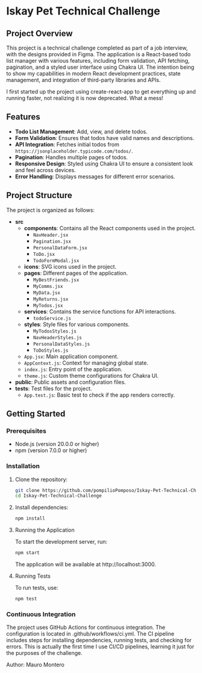 # Iskay Pet Technical Challenge

## Project Overview

This project is a technical challenge completed as part of a job interview, with the designs provided in Figma. The application is a React-based todo list manager with various features, including form validation, API fetching, pagination, and a styled user interface using Chakra UI. The intention being to show my capabilities in modern React development practices, state management, and integration of third-party libraries and APIs.

I first started up the project using create-react-app to get everything up and running faster, not realizing it is now deprecated. What a mess!

## Features

- **Todo List Management**: Add, view, and delete todos.
- **Form Validation**: Ensures that todos have valid names and descriptions.
- **API Integration**: Fetches initial todos from `https://jsonplaceholder.typicode.com/todos/`.
- **Pagination**: Handles multiple pages of todos.
- **Responsive Design**: Styled using Chakra UI to ensure a consistent look and feel across devices.
- **Error Handling**: Displays messages for different error scenarios.

## Project Structure

The project is organized as follows:

- **src**
  - **components**: Contains all the React components used in the project.
    - `NavHeader.jsx`
    - `Pagination.jsx`
    - `PersonalDataForm.jsx`
    - `ToDo.jsx`
    - `TodoFormModal.jsx`
  - **icons**: SVG icons used in the project.
  - **pages**: Different pages of the application.
    - `MyBestFriends.jsx`
    - `MyComms.jsx`
    - `MyData.jsx`
    - `MyReturns.jsx`
    - `MyTodos.jsx`
  - **services**: Contains the service functions for API interactions.
    - `todoService.js`
  - **styles**: Style files for various components.
    - `MyTodosStyles.js`
    - `NavHeaderStyles.js`
    - `PersonalDataStyles.js`
    - `ToDoStyles.js`
  - `App.jsx`: Main application component.
  - `AppContext.js`: Context for managing global state.
  - `index.js`: Entry point of the application.
  - `theme.js`: Custom theme configurations for Chakra UI.
- **public**: Public assets and configuration files.
- **tests**: Test files for the project.
  - `App.test.js`: Basic test to check if the app renders correctly.

## Getting Started

### Prerequisites

- Node.js (version 20.0.0 or higher)
- npm (version 7.0.0 or higher)

### Installation

1. Clone the repository:

   ```bash
   git clone https://github.com/pompilioPomposo/Iskay-Pet-Technical-Challenge.git
   cd Iskay-Pet-Technical-Challenge
   ```

2. Install dependencies:

   ```bash
   npm install
   ```

3. Running the Application

   To start the development server, run:

   ```bash
   npm start
   ```

   The application will be available at http://localhost:3000.

4. Running Tests

   To run tests, use:

   ```bash
   npm test
   ```

### Continuous Integration

The project uses GitHub Actions for continuous integration. The configuration is located in .github/workflows/ci.yml. The CI pipeline includes steps for installing dependencies, running tests, and checking for errors. This is actually the first time I use CI/CD pipelines, learning it just for the purposes of the challenge.

Author: Mauro Montero
